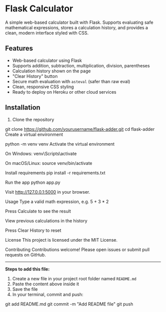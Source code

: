 # Flask Calculator

A simple web-based calculator built with Flask. Supports evaluating safe mathematical expressions, stores a calculation history, and provides a clean, modern interface styled with CSS.

## Features

- Web-based calculator using Flask  
- Supports addition, subtraction, multiplication, division, parentheses  
- Calculation history shown on the page  
- "Clear History" button  
- Secure math evaluation with `asteval` (safer than raw eval)  
- Clean, responsive CSS styling  
- Ready to deploy on Heroku or other cloud services

## Installation

1. Clone the repository

git clone https://github.com/yourusername/flask-adder.git
cd flask-adder
Create a virtual environment

python -m venv venv
Activate the virtual environment

On Windows:
venv\Scripts\activate

On macOS/Linux:
source venv/bin/activate

Install requirements
pip install -r requirements.txt

Run the app
python app.py

Visit http://127.0.0.1:5000 in your browser.

Usage
Type a valid math expression, e.g. 5 + 3 * 2

Press Calculate to see the result

View previous calculations in the history

Press Clear History to reset

License
This project is licensed under the MIT License.

Contributing
Contributions welcome! Please open issues or submit pull requests on GitHub.


---

**Steps to add this file:**

1. Create a new file in your project root folder named `README.md`  
2. Paste the content above inside it  
3. Save the file  
4. In your terminal, commit and push:

git add README.md
git commit -m "Add README file"
git push
